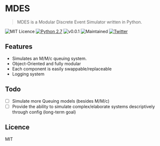 # MDES
> MDES is a Modular Discrete Event Simulator written in Python.

![MIT Licence](https://img.shields.io/badge/Licence-MIT_Licence-red.svg?style=plastic)
[![Python 2.7](https://img.shields.io/badge/Python-2.7-yellow.svg?style=plastic)](https://www.python.org/)
![v0.0.1](https://img.shields.io/badge/Release-v0.0.1-orange.svg?style=plastic)
![Maintained](https://img.shields.io/badge/Maintained-Yes-green.svg?style=plastic)
[![Twitter](https://img.shields.io/badge/Twitter-@Panagiks-blue.svg?style=plastic)](https://twitter.com/panagiks)

## Features

* Simulates an M/M/c queuing system.
* Object-Oriented and fully modular
* Each component is easily swappable/replaceable
* Logging system

## Todo

- [ ] Simulate more Queuing models (besides M/M/c)
- [ ] Provide the ability to simulate complex/elaborate systems descriptively through config (long-term goal)

## Licence

MIT
